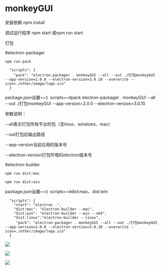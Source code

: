 # monkeyGUI

安装依赖
npm install

调试运行程序
npm start 或npm run start

打包

#electron-packager
```
npm run pack
```

```
  "scripts": {
    "pack": "electron-packager . monkeyGUI --all --out ./打包monkeyGUI --app-version=2.0.0 --electron-version=3.0.10 --overwrite --icon=./other/image/logo.ico"
  }
```

package.json设置==》scripts==》pack
electron-packager . monkeyGUI --all --out ./打包monkeyGUI --app-version=2.0.0 --electron-version=3.0.10


参数说明：

--all表示打包所有平台的包（含linux、windows、mac）

--out打包后输出路径

--app-version当前应用的版本号

--electron-version打包环境的electron版本号

#electron-builder

```
npm run dist:mac
```

```
npm run dist:win
```

package.json设置==》scripts==》dist:mac、dist:win

```
  "scripts": {
    "start": "electron .",
    "dist:mac": "electron-builder --mac",
    "dist:win": "electron-builder --win --x64",
    "dist:linux":"electron-builder --linux",
     "pack": "electron-packager . monkeyGUI --all --out ./打包monkeyGUI --app-version=2.0.0 --electron-version=3.0.10 --overwrite --icon=./other/image/logo.ico"
  }
```

![](http://thyrsi.com/t6/660/1548049748x2728278638.jpg)

![](http://thyrsi.com/t6/660/1548049777x2728278638.jpg)

![](http://thyrsi.com/t6/660/1548049804x2728278638.jpg)
